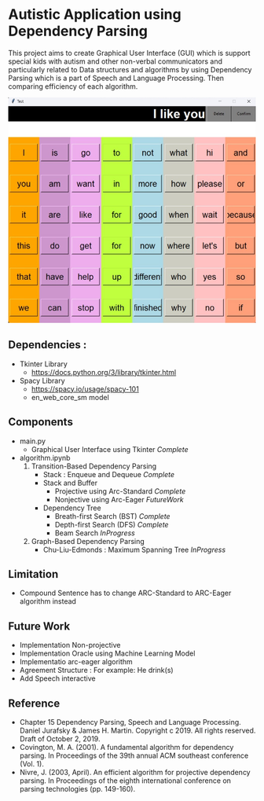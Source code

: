 # Autistic Application using Dependency Parsing 
This project aims to create Graphical User Interface (GUI) which is support special kids with autism and other non-verbal communicators and particularly related to Data structures and algorithms by using Dependency Parsing which is a part of Speech and Language Processing. Then comparing efficiency of each algorithm.

<img src = "figures/GUI.jpg" width="600">

## Dependencies :
- Tkinter Library
    - https://docs.python.org/3/library/tkinter.html
- Spacy Library
    - https://spacy.io/usage/spacy-101
    - en_web_core_sm model

## Components

- main.py
    - Graphical User Interface using Tkinter *Complete*
- algorithm.ipynb
    1. Transition-Based Dependency Parsing
        - Stack : Enqueue and Dequeue *Complete*
        - Stack and Buffer
            - Projective using Arc-Standard *Complete*
            - Nonjective using Arc-Eager *FutureWork*
        - Dependency Tree
            - Breath-first Search (BST) *Complete*
            - Depth-first Search (DFS) *Complete*
            - Beam Search *InProgress*
    2. Graph-Based Dependency Parsing
        - Chu-Liu-Edmonds : Maximum Spanning Tree *InProgress*

## Limitation
- Compound Sentence has to change ARC-Standard to ARC-Eager algorithm instead 

## Future Work
- Implementation Non-projective
- Implementation Oracle using Machine Learning Model
- Implementatio arc-eager algorithm
- Agreement Structure : For example: He drink(s)
- Add Speech interactive

## Reference
- Chapter 15 Dependency Parsing, Speech and Language Processing. Daniel Jurafsky & James H. Martin. Copyright c 2019. All rights reserved. Draft of October 2, 2019.
- Covington, M. A. (2001). A fundamental algorithm for dependency parsing. In Proceedings of the 39th annual ACM southeast conference (Vol. 1).
- Nivre, J. (2003, April). An efficient algorithm for projective dependency parsing. In Proceedings of the eighth international conference on parsing technologies (pp. 149-160).